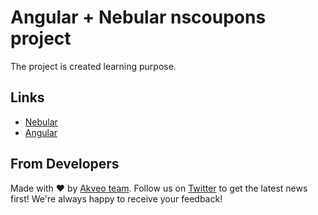 # Angular + Nebular nscoupons project

The project is created learning purpose.


## Links

- [Nebular](https://github.com/akveo/nebular)
- [Angular](https://github.com/angular/angular)




## From Developers
Made with :heart: by [Akveo team](http://akveo.com?utm_source=github&utm_medium=nebular_readme). Follow us on [Twitter](https://twitter.com/akveo_inc) to get the latest news first!
We're always happy to receive your feedback!
